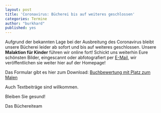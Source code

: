 ```yaml
---
layout: post
title: 'Coronavirus: Bücherei bis auf weiteres geschlossen'
categories: Termine
author: "burkhard"
published: yes
---
```

Aufgrund der bekannten Lage bei der Ausbreitung des Coronavirus bleibt unsere Bücherei leider ab sofort und bis auf weiteres geschlossen.
Unsere **Malaktion für Kinder** führen wir online fort! Schickt uns weiterhin Eure schönsten Bilder, eingescannt oder abfotografiert per [E-Mail](/der-weg-zu-uns/#e-mail-adresse), wir veröffentlichen sie weiter hier auf der Homepage!

Das Formular gibt es hier zum Download:
[Buchbewertung mit Platz zum Malen](/images/2018-11-15-vorleseaktion/BildZumBuchMalen.pdf)

Auch Textbeiträge sind willkommen.

Bleiben Sie gesund!

Das Büchereiteam
